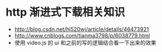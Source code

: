 # http 渐进式下载相关知识
+ http://blog.csdn.net/hj520wj/article/details/46473921
+ http://www.cnblogs.com/tianma3798/p/6038779.html
+ 使用 video.js 的 ui 和之前的写的逻辑结合看一下出来的效果
